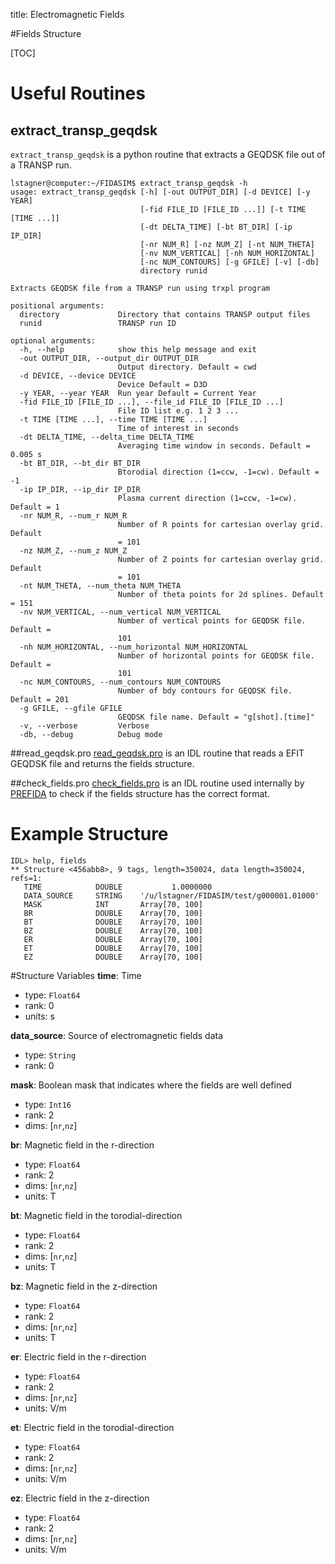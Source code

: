 title: Electromagnetic Fields

#Fields Structure

[TOC]

# Useful Routines

## extract_transp_geqdsk
`extract_transp_geqdsk` is a python routine that extracts a GEQDSK file out of a TRANSP run.
```
lstagner@computer:~/FIDASIM$ extract_transp_geqdsk -h
usage: extract_transp_geqdsk [-h] [-out OUTPUT_DIR] [-d DEVICE] [-y YEAR]
                             [-fid FILE_ID [FILE_ID ...]] [-t TIME [TIME ...]]
                             [-dt DELTA_TIME] [-bt BT_DIR] [-ip IP_DIR]
                             [-nr NUM_R] [-nz NUM_Z] [-nt NUM_THETA]
                             [-nv NUM_VERTICAL] [-nh NUM_HORIZONTAL]
                             [-nc NUM_CONTOURS] [-g GFILE] [-v] [-db]
                             directory runid

Extracts GEQDSK file from a TRANSP run using trxpl program

positional arguments:
  directory             Directory that contains TRANSP output files
  runid                 TRANSP run ID

optional arguments:
  -h, --help            show this help message and exit
  -out OUTPUT_DIR, --output_dir OUTPUT_DIR
                        Output directory. Default = cwd
  -d DEVICE, --device DEVICE
                        Device Default = D3D
  -y YEAR, --year YEAR  Run year Default = Current Year
  -fid FILE_ID [FILE_ID ...], --file_id FILE_ID [FILE_ID ...]
                        File ID list e.g. 1 2 3 ...
  -t TIME [TIME ...], --time TIME [TIME ...]
                        Time of interest in seconds
  -dt DELTA_TIME, --delta_time DELTA_TIME
                        Averaging time window in seconds. Default = 0.005 s
  -bt BT_DIR, --bt_dir BT_DIR
                        Btorodial direction (1=ccw, -1=cw). Default = -1
  -ip IP_DIR, --ip_dir IP_DIR
                        Plasma current direction (1=ccw, -1=cw). Default = 1
  -nr NUM_R, --num_r NUM_R
                        Number of R points for cartesian overlay grid. Default
                        = 101
  -nz NUM_Z, --num_z NUM_Z
                        Number of Z points for cartesian overlay grid. Default
                        = 101
  -nt NUM_THETA, --num_theta NUM_THETA
                        Number of theta points for 2d splines. Default = 151
  -nv NUM_VERTICAL, --num_vertical NUM_VERTICAL
                        Number of vertical points for GEQDSK file. Default =
                        101
  -nh NUM_HORIZONTAL, --num_horizontal NUM_HORIZONTAL
                        Number of horizontal points for GEQDSK file. Default =
                        101
  -nc NUM_CONTOURS, --num_contours NUM_CONTOURS
                        Number of bdy contours for GEQDSK file. Default = 201
  -g GFILE, --gfile GFILE
                        GEQDSK file name. Default = "g[shot].[time]"
  -v, --verbose         Verbose
  -db, --debug          Debug mode
```

##read_geqdsk.pro
[read_geqdsk.pro](|url|/sourcefile/read_geqdsk.pro.html) is an IDL routine that reads a EFIT GEQDSK file and returns the fields structure.

##check_fields.pro
[check_fields.pro](|url|/sourcefile/check_fields.pro.html) is an IDL routine used internally by [PREFIDA](|url|/sourcefile/prefida.pro.html) to check if the fields structure has the correct format.

# Example Structure
```
IDL> help, fields
** Structure <456abb8>, 9 tags, length=350024, data length=350024, refs=1:
   TIME            DOUBLE           1.0000000
   DATA_SOURCE     STRING    '/u/lstagner/FIDASIM/test/g000001.01000'
   MASK            INT       Array[70, 100]
   BR              DOUBLE    Array[70, 100]
   BT              DOUBLE    Array[70, 100]
   BZ              DOUBLE    Array[70, 100]
   ER              DOUBLE    Array[70, 100]
   ET              DOUBLE    Array[70, 100]
   EZ              DOUBLE    Array[70, 100]
```
#Structure Variables
**time**: Time

* type: `Float64`
* rank: 0
* units: s

**data_source**: Source of electromagnetic fields data

* type: `String`
* rank: 0

**mask**: Boolean mask that indicates where the fields are well defined

* type: `Int16`
* rank: 2
* dims: [`nr`,`nz`]

**br**: Magnetic field in the r-direction

* type: `Float64`
* rank: 2
* dims: [`nr`,`nz`]
* units: T

**bt**: Magnetic field in the torodial-direction

* type: `Float64`
* rank: 2
* dims: [`nr`,`nz`]
* units: T

**bz**: Magnetic field in the z-direction

* type: `Float64`
* rank: 2
* dims: [`nr`,`nz`]
* units: T

**er**: Electric field in the r-direction

* type: `Float64`
* rank: 2
* dims: [`nr`,`nz`]
* units: V/m

**et**: Electric field in the torodial-direction

* type: `Float64`
* rank: 2
* dims: [`nr`,`nz`]
* units: V/m

**ez**: Electric field in the z-direction

* type: `Float64`
* rank: 2
* dims: [`nr`,`nz`]
* units: V/m


